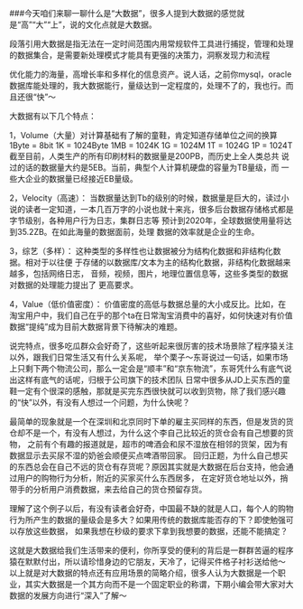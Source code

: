 ###今天咱们来聊一聊什么是“大数据”，很多人提到大数据的感觉就是“高”“大”“上”，说的文化点就是大数据。

段落引用大数据是指无法在一定时间范围内用常规软件工具进行捕捉，管理和处理的数据集合，是需要新处理模式才能具有更强的决策力，洞察发现力和流程


优化能力的海量，高增长率和多样化的信息资产。说人话，之前你mysql，oracle数据库能处理的，我大数据能行，量级达到一定程度的，处理不了的，我也行。而且还很“快”〜

大数据有以下几个特点：

1，Volume（大量）对计算基础有了解的童鞋，肯定知道存储单位之间的换算
1Byte = 8bit 1K = 1024Byte 1MB = 1024K
1G = 1024M 1T = 1024G 1P = 1024T
截至目前，人类生产的所有印刷材料的数据量是200PB，而历史上全人类总共
说过的话的数据量大约是5EB。当前，典型个人计算机硬盘的容量为TB量级，而
一些大企业的数据量已经接近EB量级。

2，Velocity（高速）：
当数据量达到Tb的级别的时候，数据量是巨大的，读过小说的读者一定知道，一本几百万字的小说也就十来兆，很多后台数据存储格式都是字节级别，各种用户行为日志，集群日志等
预计到2020年，全球数据使用量将达到35.2ZB。在如此海量的数据面前，处理
数据的效率就是企业的生命。

3，综艺（多样）：
这种类型的多样性也让数据被分为结构化数据和非结构化数据。相对于以往便
于存储的以数据库/文本为主的结构化数据，非结构化数据越来越多，包括网络日志，
音频，视频，图片，地理位置信息等，这些多类型的数据对数据的处理能力提出了
更高要求。

4，Value（低价值密度）：
价值密度的高低与数据总量的大小成反比。比如，在淘宝用户中，我们自己在乎的那个ta在日常淘宝消费中的喜好，如何快速对有价值数据“提纯”成为目前大数据背景下待解决的难题。

说完特点，很多吃瓜群众会好奇了，这些听起来很厉害的技术场景除了程序猿关注以外，跟我们日常生活又有什么关系呢，
举个栗子〜东哥说过一句话，如果市场上只剩下两个物流公司，那么一定会是“顺丰”和“京东物流”，东哥凭什么有底气说出这样有底气的话呢，归根于公司旗下的技术团队
日常中很多从JD上买东西的童鞋一定有个很深的感触，那就是买完东西很快就可以收到货物，除了我们感兴趣的“快”以外，有没有人想过一个问题，为什么快呢？

最简单的现象就是一个在深圳和北京同时下单的雇主买同样的东西，但是发货的货仓却不是一个，有没有人想过，为什么这个李自己比较近的货仓会有自己想要的货物，
之前有个有趣的报道就是，超市的啤酒会和尿不湿放在相邻的货架，因为有数据显示去买尿不湿的奶爸会顺便买点啤酒带回家。
回归正题，为什么自己想买的东西总会在自己不远的货仓有存货呢？原因其实就是大数据在后台支持，他会通过用户的购物行为分析，附近的买家买什么东西居多，
在定好货仓地址以外，捎带手的分析用户消费数据，来去给自己的货仓预留存货。

理解了这个例子以后，有没有读者会好奇，中国最不缺的就是人口，每个人的购物行为所产生的数据的量级会是多大？如果用传统的数据库能否存的下？即使勉强可以存放这些数据，
如果我想在秒级的要求下拿到我想要的数据，还能不能搞定？

这就是大数据给我们生活带来的便利，你所享受的便利的背后是一群群苦逼的程序猿在默默付出，所以请珍惜身边的它朋友，天冷了，记得买件格子衬衫送给他〜
以上就是对大数据的特点还有应用场景的简略介绍，很多人认为大数据是一个职业，其实大数据是一个其方向而不是一个固定职业的称谓，下期小编会带大家对大数据的发展方向进行“深入”了解〜